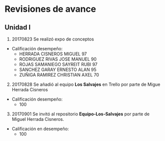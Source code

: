# Revisiones de avance
## Unidad I
1. 20170823 Se realizó expo de conceptos
* Calificación desempeño:
    - HERRADA CISNEROS MIGUEL 97
    - RODRIGUEZ RIVAS JOSE MANUEL 90
    - ROJAS SAMANIEGO SAYREIT RUBI 97
    - SANCHEZ GARAY ERNESTO ALAN 95
    - ZUÑIGA RAMIREZ CHRISTIAN AXEL 70
2. 20170828 Se añadió al equipo **Los Salvajes** en Trello por parte de Migue Herrada Cisneros 
* Calificación desempeño:
    - 100
3. 20170901 Se invitó al repositorio **Equipo-Los-Salvajes** por parte de Miguel Herrada Cisneros.
* Calificación en desempeño:
    - 100
